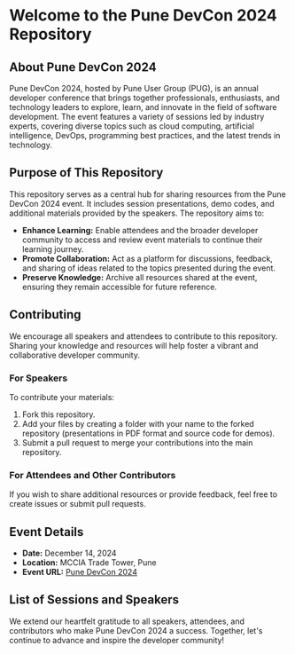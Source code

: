 

# Welcome to the Pune DevCon 2024 Repository

## About Pune DevCon 2024

Pune DevCon 2024, hosted by Pune User Group (PUG), is an annual developer conference that brings together professionals, enthusiasts, and technology leaders to explore, learn, and innovate in the field of software development. The event features a variety of sessions led by industry experts, covering diverse topics such as cloud computing, artificial intelligence, DevOps, programming best practices, and the latest trends in technology.

## Purpose of This Repository

This repository serves as a central hub for sharing resources from the Pune DevCon 2024 event. It includes session presentations, demo codes, and additional materials provided by the speakers. The repository aims to:

- **Enhance Learning:** Enable attendees and the broader developer community to access and review event materials to continue their learning journey.
- **Promote Collaboration:** Act as a platform for discussions, feedback, and sharing of ideas related to the topics presented during the event.
- **Preserve Knowledge:** Archive all resources shared at the event, ensuring they remain accessible for future reference.

## Contributing

We encourage all speakers and attendees to contribute to this repository. Sharing your knowledge and resources will help foster a vibrant and collaborative developer community. 

### For Speakers
To contribute your materials:
1. Fork this repository.
2. Add your files by creating a folder with your name to the forked repository (presentations in PDF format and source code for demos).
3. Submit a pull request to merge your contributions into the main repository.

### For Attendees and Other Contributors
If you wish to share additional resources or provide feedback, feel free to create issues or submit pull requests.

## Event Details

- **Date:** December 14, 2024
- **Location:** MCCIA Trade Tower, Pune
- **Event URL:** [Pune DevCon 2024](https://bit.ly/pug-devcon2024)

## List of Sessions and Speakers



We extend our heartfelt gratitude to all speakers, attendees, and contributors who make Pune DevCon 2024 a success. Together, let's continue to advance and inspire the developer community!
